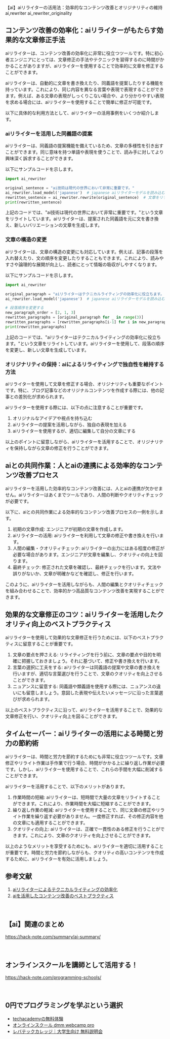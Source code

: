 【ai】aiリライターの活用法：効率的なコンテンツ改善とオリジナリティの維持
ai,rewriter
ai_rewriter_originality

## コンテンツ改善の効率化：aiリライターがもたらす効果的な文章修正手法

aiリライターは、コンテンツ改善の効率化に非常に役立つツールです。特に初心者エンジニアにとっては、文章修正の手法やテクニックを習得するのに時間がかかることがありますが、aiリライターを使用することで効率的に文章を修正することができます。

aiリライターは、自動的に文章を書き換えたり、同義語を提案したりする機能を持っています。これにより、同じ内容を異なる言葉や表現で表現することができます。例えば、ある文章の表現がしっくりこない場合や、より分かりやすい表現を求める場合には、aiリライターを使用することで簡単に修正が可能です。

以下に具体的な利用方法として、aiリライターの活用事例をいくつか紹介します。

### aiリライターを活用した同義語の提案

aiリライターは、同義語の提案機能を備えているため、文章の多様性を引き出すことができます。同じ意味を持つ単語や表現を使うことで、読み手に対してより興味深く訴求することができます。

以下にサンプルコードを示します。

```python
import ai_rewriter

original_sentence = "ai技術は現代の世界において非常に重要です。"
ai_rewriter.load_model('japanese')  # japanese aiリライターモデルを読み込む
rewritten_sentence = ai_rewriter.rewrite(original_sentence)  # 文章をリライトする
print(rewritten_sentence)
```

上記のコードでは、"ai技術は現代の世界において非常に重要です。"という文章をリライトしています。aiリライターは、提案された同義語を元に文を書き換え、新しいバリエーションの文章を生成します。

### 文章の構造の変更

aiリライターは、文章の構造の変更にも対応しています。例えば、記事の段落を入れ替えたり、文の順序を変更したりすることもできます。これにより、読みやすさや論理的な展開が向上し、読者にとって情報の吸収がしやすくなります。

以下にサンプルコードを示します。

```python
import ai_rewriter

original_paragraph = "aiリライターはテクニカルライティングの効率化に役立ちます。"
ai_rewriter.load_model('japanese')  # japanese aiリライターモデルを読み込む

# 段落順序を変更する
new_paragraph_order = [2, 1, 3]
rewritten_paragraphs = [original_paragraph for _ in range(3)]
rewritten_paragraphs = [rewritten_paragraphs[i-1] for i in new_paragraph_order]
print(rewritten_paragraphs)
```

上記のコードでは、"aiリライターはテクニカルライティングの効率化に役立ちます。"という文章をリライトしています。aiリライターを使用して、段落の順序を変更し、新しい文章を生成しています。

### オリジナリティの保持：aiによるリライティングで独自性を維持する方法

aiリライターを使用して文章を修正する場合、オリジナリティも重要なポイントです。特に、ブログ記事などのオリジナルコンテンツを作成する際には、他の記事との差別化が求められます。

aiリライターを使用する際には、以下の点に注意することが重要です。

1. オリジナルなアイデアや視点を持ち込む
2. aiリライターの提案を活用しながら、独自の表現を加える
3. aiリライターを使用するが、適切に編集して自分の文章にする

以上のポイントに留意しながら、aiリライターを活用することで、オリジナリティを保持しながら文章の修正を行うことができます。

## aiとの共同作業：人とaiの連携による効率的なコンテンツ改善プロセス

aiリライターを活用した効率的なコンテンツ改善には、人とaiの連携が欠かせません。aiリライターはあくまでツールであり、人間の判断やクオリティチェックが必要です。

以下に、aiとの共同作業による効率的なコンテンツ改善プロセスの一例を示します。

1. 初期の文章作成: エンジニアが初期の文章を作成します。
2. aiリライターの活用: aiリライターを利用して文章の修正や書き換えを行います。
3. 人間の編集・クオリティチェック: aiリライターの出力にはある程度の修正が必要な場合があります。エンジニアが文章を編集し、クオリティの向上を図ります。
4. 最終チェック: 修正された文章を確認し、最終チェックを行います。文法や誤りがないか、文章が明確かなどを確認し、修正を行います。

このように、aiリライターを活用しながらも、人間の編集とクオリティチェックを組み合わせることで、効率的かつ高品質なコンテンツ改善を実現することができます。

## 効果的な文章修正のコツ：aiリライターを活用したクオリティ向上のベストプラクティス

aiリライターを使用して効果的な文章修正を行うためには、以下のベストプラクティスに留意することが重要です。

1. 文章の要点を押さえる: リライティングを行う前に、文章の要点や目的を明確に把握しておきましょう。それに基づいて、修正や書き換えを行います。
2. 言葉の選択に工夫をする: aiリライターは同義語の提案や文章の書き換えを行いますが、適切な言葉選びを行うことで、文章のクオリティを向上させることができます。
3. ニュアンスに留意する: 同義語や類義語を使用する際には、ニュアンスの違いにも留意しましょう。意図した表現や伝えたいメッセージに沿った言葉選びが求められます。

以上のベストプラクティスに沿って、aiリライターを活用することで、効果的な文章修正を行い、クオリティ向上を図ることができます。

## タイムセーバー：aiリライターの活用による時間と労力の節約術

aiリライターは、時間と労力を節約するためにも非常に役立つツールです。文章修正やリライト作業は手作業で行う場合、時間がかかる上に繰り返し作業が必要です。しかし、aiリライターを使用することで、これらの手間を大幅に削減することができます。

aiリライターを活用することで、以下のメリットがあります。

1. 作業時間の短縮: aiリライターは、短時間で大量の文章をリライトすることができます。これにより、作業時間を大幅に短縮することができます。
2. 繰り返し作業の軽減: aiリライターを使用することで、同じ文章の修正やリライト作業を繰り返す必要がありません。一度修正すれば、その修正内容を他の文章にも適用することができます。
3. クオリティの向上: aiリライターは、正確で一貫性のある修正を行うことができます。これにより、文章のクオリティを向上させることができます。

以上のようなメリットを享受するためにも、aiリライターを適切に活用することが重要です。時間と労力を節約しながらも、クオリティの高いコンテンツを作成するために、aiリライターを有効に活用しましょう。

## 参考文献

1. [aiリライターによるテクニカルライティングの効率化](https://example.com/article1)
2. [aiを活用したコンテンツ改善のベストプラクティス](https://example.com/article2)

　

## 【ai】関連のまとめ
https://hack-note.com/summary/ai-summary/

　

## オンラインスクールを講師として活用する！
https://hack-note.com/programming-schools/

　

## 0円でプログラミングを学ぶという選択
- [techacademyの無料体験](//af.moshimo.com/af/c/click?a_id=2612475&amp;p_id=1555&amp;pc_id=2816&amp;pl_id=22706&amp;url=https%3a%2f%2ftechacademy.jp%2fhtmlcss-trial%3futm_source%3dmoshimo%26utm_medium%3daffiliate%26utm_campaign%3dtextad)
- [オンラインスクール dmm webcamp pro](//af.moshimo.com/af/c/click?a_id=2612482&amp;p_id=1363&amp;pc_id=2297&amp;pl_id=39999&amp;guid=on)
- [レバテックカレッジ｜大学生向け 無料説明会](//af.moshimo.com/af/c/click?a_id=4071793&p_id=3198&pc_id=7488&pl_id=41848)

